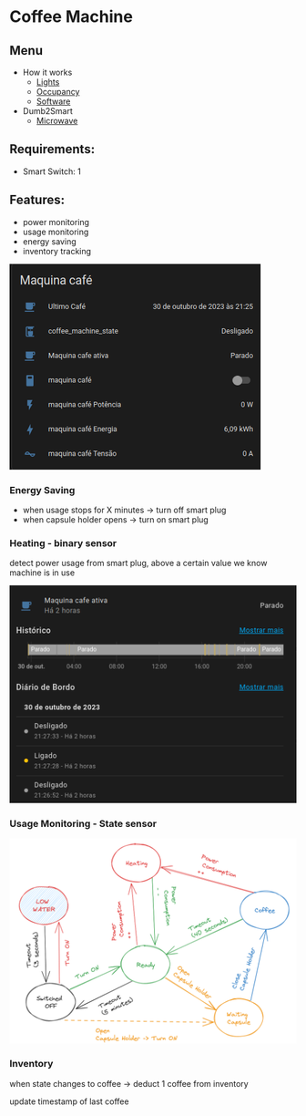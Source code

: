 # Coffee Machine

## Menu

- How it works
  - [Lights](../how/lights.md)
  - [Occupancy](../how/occupancy.md)
  - [Software](../how/software.md)
- Dumb2Smart
  - [Microwave](./microwave.md)

## Requirements:
- Smart Switch: 1

## Features:
- power monitoring
- usage monitoring
- energy saving
- inventory tracking

![img_1.png](img_1.png)

### Energy Saving

- when usage stops for X minutes -> turn off smart plug
- when capsule holder opens -> turn on smart plug

### Heating - binary sensor

detect power usage from smart plug, above a certain value we know machine is in use

![img_2.png](img_2.png)


### Usage Monitoring - State sensor

![img_6.png](img_6.png)

### Inventory

when state changes to coffee -> deduct 1 coffee from inventory

update timestamp of last coffee


